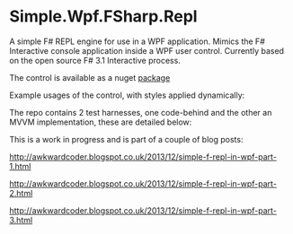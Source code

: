 Simple.Wpf.FSharp.Repl
======================

A simple F# REPL engine for use in a WPF application. Mimics the F# Interactive console application inside a WPF user control. Currently based on the open source F# 3.1 Interactive process.

The control is available as a nuget [package](https://www.nuget.org/packages/Simple.Wpf.FSharp.Repl/)

Example usages of the control, with styles applied dynamically:



The repo contains 2 test harnesses, one code-behind and the other an MVVM implementation, these are detailed below:


This is a work in progress and is part of a couple of blog posts:

http://awkwardcoder.blogspot.co.uk/2013/12/simple-f-repl-in-wpf-part-1.html

http://awkwardcoder.blogspot.co.uk/2013/12/simple-f-repl-in-wpf-part-2.html

http://awkwardcoder.blogspot.co.uk/2013/12/simple-f-repl-in-wpf-part-3.html
